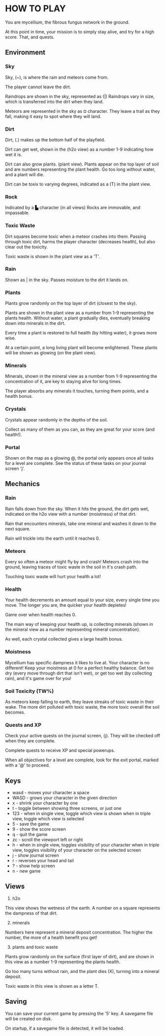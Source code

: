 # HOW TO PLAY

You are mycellium, the fibrous fungus network in the ground.

At this point in time, your mission is to simply stay alive,
and try for a high score.  That, and quests.

## Environment

### Sky

Sky, (~), is where the rain and meteors come from.

The player cannot leave the dirt.

Raindrops are shown in the sky, represented as (|)
Raindrops vary in size, which is transferred into the
dirt when they land.

Meteors are represented in the sky as ¤ character.
They leave a trail as they fall, making it easy to
spot where they will land.

### Dirt

Dirt, (.) makes up the bottom half of the playfield.

Dirt can get wet, shown in the (h2o view) as a number
1-9 indicating how wet it is.

Dirt can also grow plants.  (plant view).
Plants appear on the top layer of soil and are numbers
representing the plant health.   Go too long without 
water, and a plant will die.

Dirt can be toxix to varying degrees, indicated as a (T)
in the plant view.

### Rock

Indicated by a ▙ character (in all views)
Rocks are immovable, and impassable.

### Toxic Waste

Dirt squares become toxic when a meteor crashes into them.
Passing through toxic dirt, harms the player character 
(decreases health), but also clear out the toxicity.

Toxic waste is shown in the plant view as a 'T'.

### Rain

Shown as | in the sky.  Passes moisture to the dirt
it lands on.

### Plants

Plants grow randomly on the top layer of dirt (closest to the sky).

Plants are shown in the plant view as a number from 1-9 representing
the plants health.  Without water, a plant gradually dies,
eventually breaking down into minerals in the dirt.

Every time a plant is restored to full health (by hitting water),
it grows more wise.

At a certain point, a long living plant will become enlightened.
These plants will be shown as glowing (on the plant view).

### Minerals

Minerals, shown in the mineral view as a number from 1-9 representing
the concentration of it, are key to staying alive for long times.

The player absorbs any minerals it touches, turning them points, and
a health bonus.

### Crystals

Crystals appear randomly in the depths of the soil.

Collect as many of them as you can, as they are great
for your score (and health!).

### Portal

Shown on the map as a glowing @, the portal only appears
once all tasks for a level are complete.  See the status
of these tasks on your journal screen 'j'.

## Mechanics

### Rain

Rain falls down from the sky.
When it hits the ground, the dirt gets wet, indicated on the h2o view
with a number (moistness) of that dirt.

Rain that encounters minerals, take one mineral and washes it down to the 
next square.

Rain will trickle into the earth until it reaches 0.

### Meteors

Every so often a meteor might fly by and crash!
Meteors crash into the ground, leaving traces of
toxic waste in the soil in it's crash path.

Touching toxic waste will hurt your health a lot!

### Health

Your health decrements an amount equal to your size, 
every single time you move.  The longer you are, the
quicker your health depletes!

Game over when health reaches 0.

The main way of keeping your health up, is collecting minerals
(shown in the mineral view as a number representing mineral
concentration).

As well, each crystal collected gives a large health bonus.

### Moistness

Mycellium has specific dampness it likes to live at.  Your
character is no different!   Keep your moistness at 0 for
a perfect healthy balance.   Get too dry (every move through
dirt that isn't wet), or get too wet (by collecting rain), and
it's game over for you!

### Soil Toxicity (TW%)

As meteors keep falling to earth, they leave streaks of toxic
waste in their wake.  The more dirt polluted with toxic waste,
the more toxic overall the soil becomes.

### Quests and XP

Check your active quests on the journal screen, (j).
They will be checked off when they are complete.

Complete quests to receive XP and special powerups.

When all objectives for a level are complete, look for
the exit portal, marked with a '@' to proceed.

## Keys

* wasd - moves your character a space
* WASD - grows your character in the given direction
* x - shrink your character by one
* t - toggle between showing three screens, or just one
* 123 - when in single view, toggle which view is shown
      when in triple view, toggle which view is selected
* 5 - save the game
* 9 - show the score screen
* q - quit the game
* zc - scroll the viewport left or right
* h - when in single view, toggles visibility of your character
    when in triple view, toggles visibility of your character on
    the selected screen
* j - show journal screen
* r - reverses your head and tail
* ? - show help screen
* n - new game

## Views

1. h2o

This view shows the wetness of the earth.
A number on a square represents the dampness of that dirt.

2. minerals

Numbers here represent a mineral deposit concentration. 
The higher the number, the more of a health benefit you get!

3. plants and toxic waste

Plants grow randomly on the surface (first layer of dirt),
and are shown in this view as a number 1-9 representing
the plants health.

Go too many turns without rain, and the plant dies (X), 
turning into a mineral deposit.

Toxic waste in this view is shown as a letter T.

## Saving

You can save your current game by pressing the '5' key.
A savegame file will be created on disk.

On startup, if a savegame file is detected, it will be loaded.